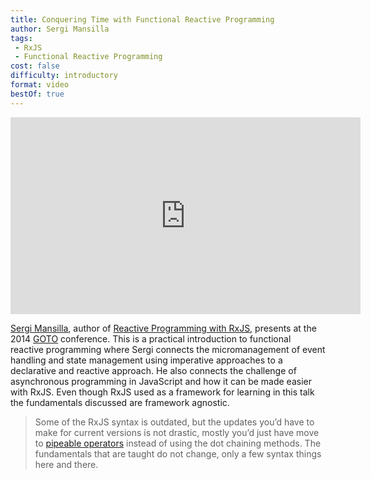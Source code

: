 ```yaml
---
title: Conquering Time with Functional Reactive Programming
author: Sergi Mansilla
tags:
 - RxJS
 - Functional Reactive Programming
cost: false
difficulty: introductory
format: video
bestOf: true
---
```

<iframe width="560" height="315" src="https://www.youtube.com/embed/gT6il5fJyAs" frameborder="0" allow="accelerometer; autoplay; encrypted-media; gyroscope; picture-in-picture" allowfullscreen></iframe>

[Sergi Mansilla](https://twitter.com/sergimansilla), author of [Reactive Programming with RxJS](https://pragprog.com/book/smreactjs/reactive-programming-with-rxjs), presents at the 2014 [GOTO](https://blog.gotocon.com/) conference. This is a practical introduction to functional reactive programming where Sergi connects the micromanagement of event handling and state management using imperative approaches to a declarative and reactive approach. He also connects the challenge of asynchronous programming in JavaScript and how it can be made easier with RxJS. Even though RxJS used as a framework for learning in this talk the fundamentals discussed are framework agnostic.

> Some of the RxJS syntax is outdated, but the updates you’d have to make for current versions is not drastic, mostly you’d just have move to [pipeable operators](https://rxjs.dev/guide/v6/pipeable-operators) instead of using the dot chaining methods. The fundamentals that are taught do not change, only a few syntax things here and there.
